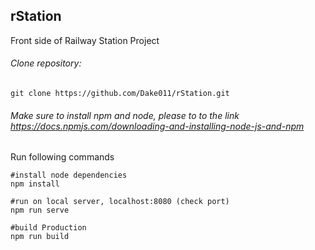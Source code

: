 ## rStation
Front side of Railway Station Project

###### Clone repository: 
```
git clone https://github.com/Dake011/rStation.git
```
###### Make sure to install npm and node, please to to the link https://docs.npmjs.com/downloading-and-installing-node-js-and-npm

Run following commands

```
#install node dependencies
npm install

#run on local server, localhost:8080 (check port)
npm run serve

#build Production 
npm run build
```
